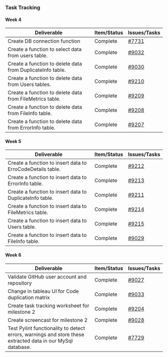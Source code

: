 ### Task Tracking    

#### Week 4
           
| Deliverable | Item/Status | Issues/Tasks |
| --- | --- | --- |
| Create DB connection function | Complete | [#7731](https://github.ncsu.edu/apareek2/csc510-project/projects/1#card-8638) |
| Create a function to select data from users table. | Complete | [#9032](https://github.ncsu.edu/apareek2/csc510-project/projects/1#card-9032) |
| Create a function to delete data from DuplicateInfo table. | Complete | [#9030](https://github.ncsu.edu/apareek2/csc510-project/projects/1#card-9030) |
| Create a function to delete data from Users tables. | Complete | [#9210](https://github.ncsu.edu/apareek2/csc510-project/projects/1#card-9210) |
| Create a function to delete data from FileMetrics table. | Complete | [#9209](https://github.ncsu.edu/apareek2/csc510-project/projects/1#card-9209) |
| Create a function to delete data from FileInfo table. | Complete | [#9208](https://github.ncsu.edu/apareek2/csc510-project/projects/1#card-9208) |
| Create a function to delete data from ErrorInfo table. | Complete | [#9207](https://github.ncsu.edu/apareek2/csc510-project/projects/1#card-9207) |

#### Week 5

| Deliverable | Item/Status | Issues/Tasks |
| --- | --- | --- |
| Create a function to insert data to ErroCodeDetails table. | Complete | [#9212](https://github.ncsu.edu/apareek2/csc510-project/projects/1#card-9212) |
| Create a function to insert data to ErrorInfo table. | Complete | [#9213](https://github.ncsu.edu/apareek2/csc510-project/projects/1#card-9213) |
| Create a function to insert data to DuplicateInfo table. | Complete | [#9211](https://github.ncsu.edu/apareek2/csc510-project/projects/1#card-9211) |
| Create a function to insert data to FileMetrics table. | Complete | [#9214](https://github.ncsu.edu/apareek2/csc510-project/projects/1#card-9214) |
| Create a function to insert data to Users table. | Complete | [#9215](https://github.ncsu.edu/apareek2/csc510-project/projects/1#card-9215) |
| Create a function to insert data to FileInfo table. | Complete | [#9029](https://github.ncsu.edu/apareek2/csc510-project/projects/1#card-9029) |

#### Week 6

| Deliverable | Item/Status | Issues/Tasks |
| --- | --- | --- |
| Validate GitHub user account and repository | Complete | [#9027](https://github.ncsu.edu/apareek2/csc510-project/projects/1#card-9027) |
| Change in tableau UI for Code duplication matrix | Complete | [#9033](https://github.ncsu.edu/apareek2/csc510-project/projects/1#card-9033) |
| Create task tracking worksheet for milestone 2 | Complete | [#9204](https://github.ncsu.edu/apareek2/csc510-project/projects/1#card-9204) |
| Create screencast for milestone 2 | Complete | [#9028](https://github.ncsu.edu/apareek2/csc510-project/projects/1#card-9028) |
| Test Pylint functionality to detect errors, warnings and store these extracted data in our MySql database.| Complete | [#7729](https://github.ncsu.edu/apareek2/csc510-project/projects/1#card-7729) |





